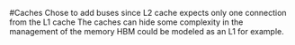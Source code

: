 #Caches
Chose to add buses since L2 cache expects only one connection from the L1 cache
The caches can hide some complexity in the management of the memory
HBM could be modeled as an L1 for example.

